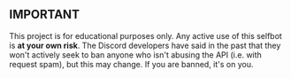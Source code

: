 ## IMPORTANT

This project is for educational purposes only. Any active use of this selfbot is **at your own risk**. The Discord developers have said in the past that they won't actively seek to ban anyone who isn't abusing the API (i.e. with request spam), but this may change. If you are banned, it's on you.